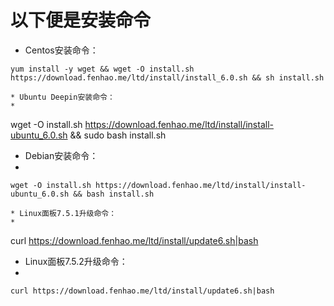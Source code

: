 # 以下便是安装命令 #
* Centos安装命令：

```
yum install -y wget && wget -O install.sh https://download.fenhao.me/ltd/install/install_6.0.sh && sh install.sh

* Ubuntu Deepin安装命令：
* 
```
wget -O install.sh https://download.fenhao.me/ltd/install/install-ubuntu_6.0.sh && sudo bash install.sh

* Debian安装命令：
* 
```
wget -O install.sh https://download.fenhao.me/ltd/install/install-ubuntu_6.0.sh && bash install.sh

* Linux面板7.5.1升级命令：
* 

```
curl https://download.fenhao.me/ltd/install/update6.sh|bash

* Linux面板7.5.2升级命令：
* 

```
curl https://download.fenhao.me/ltd/install/update6.sh|bash





